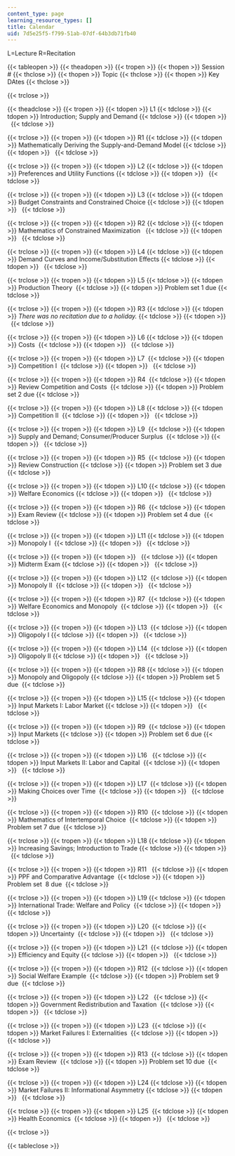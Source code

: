 ```yaml
---
content_type: page
learning_resource_types: []
title: Calendar
uid: 7d5e25f5-f799-51ab-07df-64b3db71fb40
---
```


L=Lecture R=Recitation

{{< tableopen >}}
{{< theadopen >}}
{{< tropen >}}
{{< thopen >}}
Session #
{{< thclose >}}
{{< thopen >}}
Topic
{{< thclose >}}
{{< thopen >}}
Key DAtes
{{< thclose >}}

{{< trclose >}}

{{< theadclose >}}
{{< tropen >}}
{{< tdopen >}}
L1
{{< tdclose >}}
{{< tdopen >}}
Introduction; Supply and Demand
{{< tdclose >}}
{{< tdopen >}}
 
{{< tdclose >}}

{{< trclose >}}
{{< tropen >}}
{{< tdopen >}}
R1
{{< tdclose >}}
{{< tdopen >}}
Mathematically Deriving the Supply-and-Demand Model
{{< tdclose >}}
{{< tdopen >}}
 
{{< tdclose >}}

{{< trclose >}}
{{< tropen >}}
{{< tdopen >}}
L2
{{< tdclose >}}
{{< tdopen >}}
Preferences and Utility Functions
{{< tdclose >}}
{{< tdopen >}}
 
{{< tdclose >}}

{{< trclose >}}
{{< tropen >}}
{{< tdopen >}}
L3
{{< tdclose >}}
{{< tdopen >}}
Budget Constraints and Constrained Choice
{{< tdclose >}}
{{< tdopen >}}
 
{{< tdclose >}}

{{< trclose >}}
{{< tropen >}}
{{< tdopen >}}
R2
{{< tdclose >}}
{{< tdopen >}}
Mathematics of Constrained Maximization  
{{< tdclose >}}
{{< tdopen >}}
 
{{< tdclose >}}

{{< trclose >}}
{{< tropen >}}
{{< tdopen >}}
L4
{{< tdclose >}}
{{< tdopen >}}
Demand Curves and Income/Substitution Effects
{{< tdclose >}}
{{< tdopen >}}
 
{{< tdclose >}}

{{< trclose >}}
{{< tropen >}}
{{< tdopen >}}
L5
{{< tdclose >}}
{{< tdopen >}}
Production Theory 
{{< tdclose >}}
{{< tdopen >}}
Problem set 1 due
{{< tdclose >}}

{{< trclose >}}
{{< tropen >}}
{{< tdopen >}}
R3
{{< tdclose >}}
{{< tdopen >}}
_There was no recitation due to a holiday._ 
{{< tdclose >}}
{{< tdopen >}}
 
{{< tdclose >}}

{{< trclose >}}
{{< tropen >}}
{{< tdopen >}}
L6
{{< tdclose >}}
{{< tdopen >}}
Costs 
{{< tdclose >}}
{{< tdopen >}}
 
{{< tdclose >}}

{{< trclose >}}
{{< tropen >}}
{{< tdopen >}}
L7 
{{< tdclose >}}
{{< tdopen >}}
Competition I 
{{< tdclose >}}
{{< tdopen >}}
 
{{< tdclose >}}

{{< trclose >}}
{{< tropen >}}
{{< tdopen >}}
R4 
{{< tdclose >}}
{{< tdopen >}}
Review Competition and Costs 
{{< tdclose >}}
{{< tdopen >}}
Problem set 2 due
{{< tdclose >}}

{{< trclose >}}
{{< tropen >}}
{{< tdopen >}}
L8
{{< tdclose >}}
{{< tdopen >}}
Competition II 
{{< tdclose >}}
{{< tdopen >}}
 
{{< tdclose >}}

{{< trclose >}}
{{< tropen >}}
{{< tdopen >}}
L9 
{{< tdclose >}}
{{< tdopen >}}
Supply and Demand; Consumer/Producer Surplus 
{{< tdclose >}}
{{< tdopen >}}
 
{{< tdclose >}}

{{< trclose >}}
{{< tropen >}}
{{< tdopen >}}
R5 
{{< tdclose >}}
{{< tdopen >}}
Review Construction
{{< tdclose >}}
{{< tdopen >}}
Problem set 3 due
{{< tdclose >}}

{{< trclose >}}
{{< tropen >}}
{{< tdopen >}}
L10
{{< tdclose >}}
{{< tdopen >}}
Welfare Economics
{{< tdclose >}}
{{< tdopen >}}
 
{{< tdclose >}}

{{< trclose >}}
{{< tropen >}}
{{< tdopen >}}
R6 
{{< tdclose >}}
{{< tdopen >}}
Exam Review
{{< tdclose >}}
{{< tdopen >}}
Problem set 4 due 
{{< tdclose >}}

{{< trclose >}}
{{< tropen >}}
{{< tdopen >}}
L11
{{< tdclose >}}
{{< tdopen >}}
Monopoly I 
{{< tdclose >}}
{{< tdopen >}}
 
{{< tdclose >}}

{{< trclose >}}
{{< tropen >}}
{{< tdopen >}}
 
{{< tdclose >}}
{{< tdopen >}}
Midterm Exam
{{< tdclose >}}
{{< tdopen >}}
 
{{< tdclose >}}

{{< trclose >}}
{{< tropen >}}
{{< tdopen >}}
L12 
{{< tdclose >}}
{{< tdopen >}}
Monopoly II 
{{< tdclose >}}
{{< tdopen >}}
 
{{< tdclose >}}

{{< trclose >}}
{{< tropen >}}
{{< tdopen >}}
R7 
{{< tdclose >}}
{{< tdopen >}}
Welfare Economics and Monopoly 
{{< tdclose >}}
{{< tdopen >}}
 
{{< tdclose >}}

{{< trclose >}}
{{< tropen >}}
{{< tdopen >}}
L13 
{{< tdclose >}}
{{< tdopen >}}
Oligopoly I
{{< tdclose >}}
{{< tdopen >}}
 
{{< tdclose >}}

{{< trclose >}}
{{< tropen >}}
{{< tdopen >}}
L14 
{{< tdclose >}}
{{< tdopen >}}
Oligopoly II
{{< tdclose >}}
{{< tdopen >}}
 
{{< tdclose >}}

{{< trclose >}}
{{< tropen >}}
{{< tdopen >}}
R8
{{< tdclose >}}
{{< tdopen >}}
Monopoly and Oligopoly
{{< tdclose >}}
{{< tdopen >}}
Problem set 5 due 
{{< tdclose >}}

{{< trclose >}}
{{< tropen >}}
{{< tdopen >}}
L15
{{< tdclose >}}
{{< tdopen >}}
Input Markets I: Labor Market
{{< tdclose >}}
{{< tdopen >}}
 
{{< tdclose >}}

{{< trclose >}}
{{< tropen >}}
{{< tdopen >}}
R9 
{{< tdclose >}}
{{< tdopen >}}
Input Markets
{{< tdclose >}}
{{< tdopen >}}
Problem set 6 due
{{< tdclose >}}

{{< trclose >}}
{{< tropen >}}
{{< tdopen >}}
L16  
{{< tdclose >}}
{{< tdopen >}}
Input Markets II: Labor and Capital 
{{< tdclose >}}
{{< tdopen >}}
 
{{< tdclose >}}

{{< trclose >}}
{{< tropen >}}
{{< tdopen >}}
L17 
{{< tdclose >}}
{{< tdopen >}}
Making Choices over Time 
{{< tdclose >}}
{{< tdopen >}}
 
{{< tdclose >}}

{{< trclose >}}
{{< tropen >}}
{{< tdopen >}}
R10 
{{< tdclose >}}
{{< tdopen >}}
Mathematics of Intertemporal Choice 
{{< tdclose >}}
{{< tdopen >}}
Problem set 7 due 
{{< tdclose >}}

{{< trclose >}}
{{< tropen >}}
{{< tdopen >}}
L18
{{< tdclose >}}
{{< tdopen >}}
Increasing Savings; Introduction to Trade
{{< tdclose >}}
{{< tdopen >}}
 
{{< tdclose >}}

{{< trclose >}}
{{< tropen >}}
{{< tdopen >}}
R11  
{{< tdclose >}}
{{< tdopen >}}
PPF and Comparative Advantage 
{{< tdclose >}}
{{< tdopen >}}
Problem set  8 due 
{{< tdclose >}}

{{< trclose >}}
{{< tropen >}}
{{< tdopen >}}
L19
{{< tdclose >}}
{{< tdopen >}}
International Trade: Welfare and Policy 
{{< tdclose >}}
{{< tdopen >}}
 
{{< tdclose >}}

{{< trclose >}}
{{< tropen >}}
{{< tdopen >}}
L20 
{{< tdclose >}}
{{< tdopen >}}
Uncertainty 
{{< tdclose >}}
{{< tdopen >}}
 
{{< tdclose >}}

{{< trclose >}}
{{< tropen >}}
{{< tdopen >}}
L21 
{{< tdclose >}}
{{< tdopen >}}
Efficiency and Equity
{{< tdclose >}}
{{< tdopen >}}
 
{{< tdclose >}}

{{< trclose >}}
{{< tropen >}}
{{< tdopen >}}
R12 
{{< tdclose >}}
{{< tdopen >}}
Social Welfare Example 
{{< tdclose >}}
{{< tdopen >}}
Problem set 9 due 
{{< tdclose >}}

{{< trclose >}}
{{< tropen >}}
{{< tdopen >}}
L22  
{{< tdclose >}}
{{< tdopen >}}
Government Redistribution and Taxation 
{{< tdclose >}}
{{< tdopen >}}
 
{{< tdclose >}}

{{< trclose >}}
{{< tropen >}}
{{< tdopen >}}
L23 
{{< tdclose >}}
{{< tdopen >}}
Market Failures I: Externalities 
{{< tdclose >}}
{{< tdopen >}}
 
{{< tdclose >}}

{{< trclose >}}
{{< tropen >}}
{{< tdopen >}}
R13 
{{< tdclose >}}
{{< tdopen >}}
Exam Review 
{{< tdclose >}}
{{< tdopen >}}
Problem set 10 due 
{{< tdclose >}}

{{< trclose >}}
{{< tropen >}}
{{< tdopen >}}
L24
{{< tdclose >}}
{{< tdopen >}}
Market Failures II: Informational Asymmetry
{{< tdclose >}}
{{< tdopen >}}
 
{{< tdclose >}}

{{< trclose >}}
{{< tropen >}}
{{< tdopen >}}
L25 
{{< tdclose >}}
{{< tdopen >}}
Health Economics 
{{< tdclose >}}
{{< tdopen >}}
 
{{< tdclose >}}

{{< trclose >}}

{{< tableclose >}}